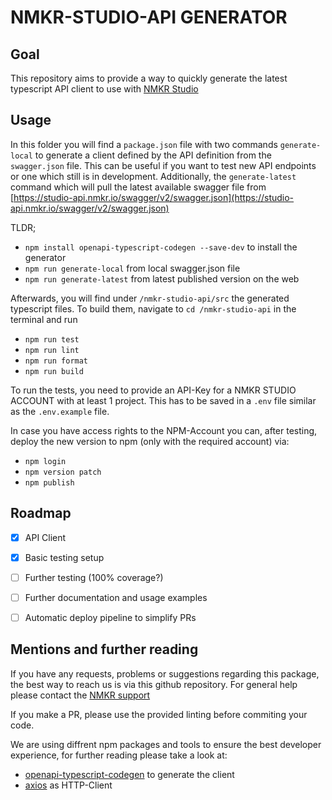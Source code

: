 # NMKR-STUDIO-API GENERATOR
## Goal
This repository aims to provide a way to quickly generate the latest typescript API client to use with [NMKR Studio](https://www.nmkr.io/studio)
## Usage 
In this folder you will find a `package.json` file with two commands `generate-local` to generate a client defined by the API definition from the `swagger.json` file. This can be useful if you want to test new API endpoints or one which still is in development. Additionally, the `generate-latest` command which will pull the latest available swagger file from [https://studio-api.nmkr.io/swagger/v2/swagger.json](https://studio-api.nmkr.io/swagger/v2/swagger.json)

TLDR;
- `npm install openapi-typescript-codegen --save-dev` to install the generator
- `npm run generate-local` from local swagger.json file
- `npm run generate-latest` from latest published version on the web

Afterwards, you will find under `/nmkr-studio-api/src` the generated typescript files. To build them, navigate to `cd /nmkr-studio-api` in the terminal and run
- `npm run test`
- `npm run lint`
- `npm run format`
- `npm run build`

To run the tests, you need to provide an API-Key for a NMKR STUDIO ACCOUNT with at least 1 project. This has to be saved in a `.env` file similar as the `.env.example` file.

In case you have access rights to the NPM-Account you can, after testing, deploy the new version to npm (only with the required account) via:
- `npm login`
- `npm version patch`
- `npm publish`



## Roadmap
- [x] API Client
- [x] Basic testing setup
- [ ] Further testing (100% coverage?)
- [ ] Further documentation and usage examples
- [ ] Automatic deploy pipeline to simplify PRs


## Mentions and further reading

If you have any requests, problems or suggestions regarding this package, the best way to reach us is via this github repository. For general help please contact the [NMKR support](https://www.nmkr.io/#contact)

If you make a PR, please use the provided linting before commiting your code.


We are using diffrent npm packages and tools to ensure the best developer experience, for further reading please take a look at:
  - [openapi-typescript-codegen](https://github.com/ferdikoomen/openapi-typescript-codegen) to generate the client
  - [axios](https://github.com/ferdikoomen/openapi-typescript-codegen) as HTTP-Client
  
  